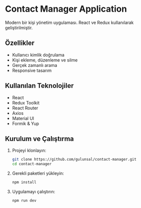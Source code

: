 # Contact Manager Application

Modern bir kişi yönetim uygulaması. React ve Redux kullanılarak geliştirilmiştir.

## Özellikler

- Kullanıcı kimlik doğrulama
- Kişi ekleme, düzenleme ve silme
- Gerçek zamanlı arama
- Responsive tasarım

## Kullanılan Teknolojiler

- React
- Redux Toolkit
- React Router
- Axios
- Material UI
- Formik & Yup

## Kurulum ve Çalıştırma

1. Projeyi klonlayın:

   ```bash
   git clone https://github.com/gulunsal/contact-manager.git
   cd contact-manager
   ```

2. Gerekli paketleri yükleyin:

   ```bash
   npm install
   ```

3. Uygulamayı çalıştırın:
   ```bash
   npm run dev
   ```
